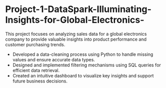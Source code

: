 # Project-1-DataSpark-Illuminating-Insights-for-Global-Electronics-
This project focuses on analyzing sales data for a global electronics company to provide valuable insights into product performance and customer purchasing trends.
- Developed a data-cleaning process using Python to handle missing values and ensure accurate data types.
- Designed and implemented filtering mechanisms using SQL queries for efficient data retrieval.
- Created an intuitive dashboard to visualize key insights and support future business decisions.
